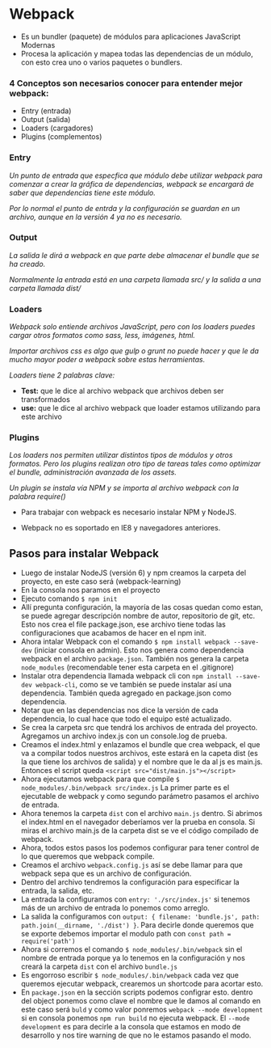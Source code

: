 # Webpack

* Es un bundler (paquete) de módulos para aplicaciones JavaScript Modernas
* Procesa la aplicación y mapea todas las dependencias de un módulo, con esto crea uno o varios paquetes o bundlers.

### 4 Conceptos son necesarios conocer para entender mejor webpack:

* Entry (entrada)
* Output (salida)
* Loaders (cargadores)
* Plugins (complementos)

### Entry

_Un punto de entrada que especfica que módulo debe utilizar webpack para comenzar a crear la gráfica de dependencias, webpack se encargará de saber que dependencias tiene este módulo._

_Por lo normal el punto de entrda y la configuración se guardan en un archivo, aunque en la versión 4 ya no es necesario._

### Output

_La salida le dirá a webpack en que parte debe almacenar el bundle que se ha creado._

_Normalmente la entrada está en una carpeta llamada src/ y la salida a una carpeta llamada dist/_

### Loaders

_Webpack solo entiende archivos JavaScript, pero con los loaders puedes cargar otros formatos como sass, less, imágenes, html._

_Importar archivos css es algo que gulp o grunt no puede hacer y que le da mucho mayor poder a webpack sobre estas herramientas._

_Loaders tiene 2 palabras clave:_

* **Test:** que le dice al archivo webpack que archivos deben ser transformados
* **use:** que le dice al archivo webpack que loader estamos utilizando para este archivo

### Plugins

_Los loaders nos permiten utilizar distintos tipos de módulos y otros formatos. Pero los plugins realizan otro tipo de tareas tales como optimizar el bundle, administración avanzada de los assets._

_Un plugin se instala vía NPM y se importa al archivo webpack con la palabra require()_

* Para trabajar con webpack es necesario instalar NPM y NodeJS.

* Webpack no es soportado en IE8 y navegadores anteriores.


## Pasos para instalar Webpack

* Luego de instalar NodeJS (versión 6) y npm creamos la carpeta del proyecto, en este caso será (webpack-learning)
* En la consola nos paramos en el proyecto
* Ejecuto comando ``` $ npm init ```
* Allí pregunta configuración, la mayoría de las cosas quedan como estan, se puede agregar descripción nombre de autor, repositorio de git, etc. Esto nos crea el file package.json, ese archivo tiene todas las configuraciones que acabamos de hacer en el npm init.
* Ahora intalar Webpack con el comando ``` $ npm install webpack --save-dev ``` (iniciar consola en admin). Esto nos genera como dependencia webpack en el archivo ``` package.json ```. También nos genera la carpeta ``` node_modules ``` (recomendable tener esta carpeta en el .gitignore)
* Instalar otra dependencia llamada webpack cli con ``` npm install --save-dev webpack-cli ```, como se ve también se puede instalar así una dependencia. También queda agregado en package.json como dependencia.
* Notar que en las dependencias nos dice la versión de cada dependencia, lo cual hace que todo el equipo esté actualizado.
* Se crea la carpeta src que tendrá los archivos de entrada del proyecto. Agregamos un archivo index.js con un console.log de prueba.
* Creamos el index.html y enlazamos el bundle que crea webpack, el que va a compilar todos nuestros archivos, este estará en la capeta dist (es la que tiene los archivos de salida) y el nombre que le da al js es main.js. Entonces el script queda ``` <script src="dist/main.js"></script> ```
* Ahora ejecutamos webpack para que compile ``` $ node_modules/.bin/webpack src/index.js ``` La primer parte es el ejecutable de webpack y como segundo parámetro pasamos el archivo de entrada.
* Ahora tenemos la carpeta ``` dist ``` con el archivo ``` main.js ``` dentro. Si abrimos el index.html en el navegador deberíamos ver la prueba en consola. Si miras el archivo main.js de la carpeta dist se ve el código compilado de webpack.
* Ahora, todos estos pasos los podemos configurar para tener control de lo que queremos que webpack compile.
* Creamos el archivo ``` webpack.config.js ``` así se debe llamar para que webpack sepa que es un archivo de configuración.
* Dentro del archivo tendremos la configuración para especificar la entrada, la salida, etc. 
* La entrada la configuramos con ``` entry: './src/index.js' ``` 
si tenemos más de un archivo de entrada lo ponemos como arreglo.
* La salida la configuramos con ``` output: { filename: 'bundle.js', path: path.join(__dirname, './dist') } ```. Para decirle donde queremos que se exporte debemos importar el modulo path con ``` const path = require('path') ```
* Ahora si corremos el comando ``` $ node_modules/.bin/webpack ``` sin el nombre de entrada porque ya lo tenemos en la configuración y nos creará la carpeta ``` dist ``` con el archivo ``` bundle.js ```
* Es engorroso escribir ``` $ node_modules/.bin/webpack ``` cada vez que queremos ejecutar webpack, crearemos un shortcode para acortar esto.
* En ``` package.json ``` en la sección scripts podemos configrar esto. dentro del object ponemos como clave el nombre que le damos al comando en este caso será ``` buld ``` y como valor ponremos ``` webpack --mode development ``` si en consola ponemos ``` npm run build ``` no ejecuta webpack. El ``` --mode development ``` es para decirle a la consola que estamos en modo de desarrollo y nos tire warning de que no le estamos pasando el modo.

